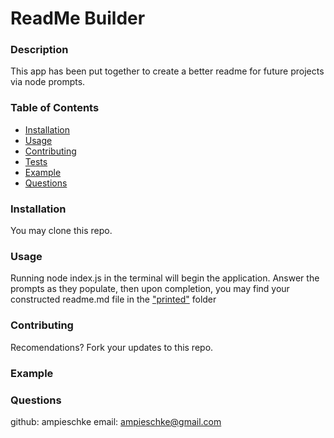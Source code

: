 
  # ReadMe Builder
  

  ### Description
  This app has been put together to create a better readme for future projects via node prompts.

  ### Table of Contents

  * [Installation](#installation)
  * [Usage](#usage)
  * [Contributing](#contributing)
  * [Tests](#tests)
  * [Example](#example)
  * [Questions](#questions)


  ### Installation
  You may clone this repo.

  ### Usage
  Running node index.js in the terminal will begin the application. Answer the prompts as they populate, then upon completion, you may find your constructed readme.md file in the ["printed"](printed) folder

  ### Contributing
  Recomendations? Fork your updates to this repo.

  ### Example


  ### Questions
  github: ampieschke
  email: ampieschke@gmail.com
  